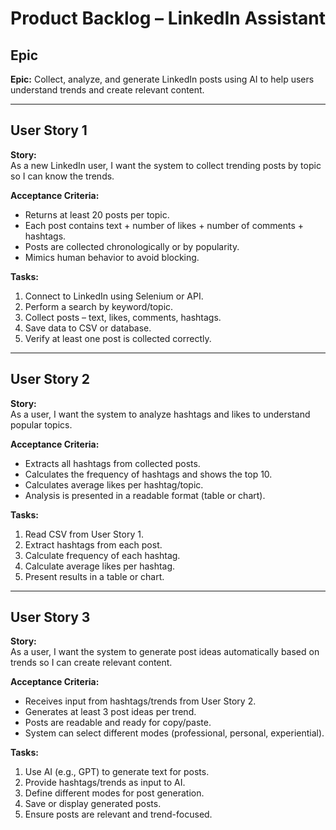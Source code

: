 # Product Backlog – LinkedIn Assistant

## Epic

**Epic:** Collect, analyze, and generate LinkedIn posts using AI to help users understand trends and create relevant content.

---

## User Story 1

**Story:**  
As a new LinkedIn user, I want the system to collect trending posts by topic so I can know the trends.

**Acceptance Criteria:**  

- Returns at least 20 posts per topic.  
- Each post contains text + number of likes + number of comments + hashtags.  
- Posts are collected chronologically or by popularity.  
- Mimics human behavior to avoid blocking.

**Tasks:**  

1. Connect to LinkedIn using Selenium or API.  
2. Perform a search by keyword/topic.  
3. Collect posts – text, likes, comments, hashtags.  
4. Save data to CSV or database.  
5. Verify at least one post is collected correctly.

---

## User Story 2

**Story:**  
As a user, I want the system to analyze hashtags and likes to understand popular topics.

**Acceptance Criteria:**  

- Extracts all hashtags from collected posts.  
- Calculates the frequency of hashtags and shows the top 10.  
- Calculates average likes per hashtag/topic.  
- Analysis is presented in a readable format (table or chart).

**Tasks:**  

1. Read CSV from User Story 1.  
2. Extract hashtags from each post.  
3. Calculate frequency of each hashtag.  
4. Calculate average likes per hashtag.  
5. Present results in a table or chart.

---

## User Story 3

**Story:**  
As a user, I want the system to generate post ideas automatically based on trends so I can create relevant content.

**Acceptance Criteria:**  

- Receives input from hashtags/trends from User Story 2.  
- Generates at least 3 post ideas per trend.  
- Posts are readable and ready for copy/paste.  
- System can select different modes (professional, personal, experiential).

**Tasks:**  

1. Use AI (e.g., GPT) to generate text for posts.  
2. Provide hashtags/trends as input to AI.  
3. Define different modes for post generation.  
4. Save or display generated posts.  
5. Ensure posts are relevant and trend-focused.
